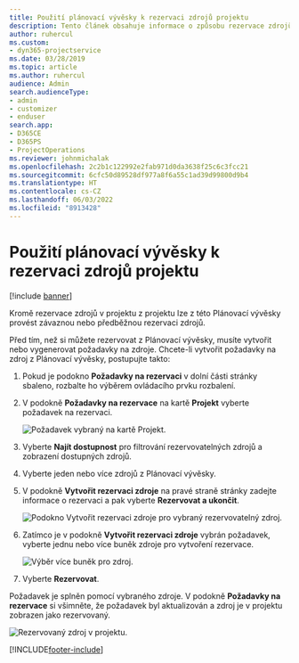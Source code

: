 ```yaml
---
title: Použití plánovací vývěsky k rezervaci zdrojů projektu
description: Tento článek obsahuje informace o způsobu rezervace zdrojů.
author: ruhercul
ms.custom:
- dyn365-projectservice
ms.date: 03/28/2019
ms.topic: article
ms.author: ruhercul
audience: Admin
search.audienceType:
- admin
- customizer
- enduser
search.app:
- D365CE
- D365PS
- ProjectOperations
ms.reviewer: johnmichalak
ms.openlocfilehash: 2c2b1c122992e2fab971d0da3638f25c6c3fcc21
ms.sourcegitcommit: 6cfc50d89528df977a8f6a55c1ad39d99800d9b4
ms.translationtype: HT
ms.contentlocale: cs-CZ
ms.lasthandoff: 06/03/2022
ms.locfileid: "8913428"
---
```

# <a name="use-the-schedule-board-to-book-project-resources"></a>Použití plánovací vývěsky k rezervaci zdrojů projektu

[!include [banner](../includes/psa-now-project-operations.md)]

Kromě rezervace zdrojů v projektu z projektu lze z této Plánovací vývěsky provést závaznou nebo předběžnou rezervaci zdrojů.

Před tím, než si můžete rezervovat z Plánovací vývěsky, musíte vytvořit nebo vygenerovat požadavky na zdroje. Chcete-li vytvořit požadavky na zdroj z Plánovací vývěsky, postupujte takto:

1. Pokud je podokno **Požadavky na rezervaci** v dolní části stránky sbaleno, rozbalte ho výběrem ovládacího prvku rozbalení.
2. V podokně **Požadavky na rezervace** na kartě **Projekt** vyberte požadavek na rezervaci.

    ![Požadavek vybraný na kartě Projekt.](media/Resource-Management-image73.png)

3. Vyberte **Najít dostupnost** pro filtrování rezervovatelných zdrojů a zobrazení dostupných zdrojů. 
4. Vyberte jeden nebo více zdrojů z Plánovací vývěsky. 
5. V podokně **Vytvořit rezervaci zdroje** na pravé straně stránky zadejte informace o rezervaci a pak vyberte **Rezervovat a ukončit**.

    ![Podokno Vytvořit rezervaci zdroje pro vybraný rezervovatelný zdroj.](media/Resource-Management-image74.png)

6. Zatímco je v podokně **Vytvořit rezervaci zdroje** vybrán požadavek, vyberte jednu nebo více buněk zdroje pro vytvoření rezervace.

    ![Výběr více buněk pro zdroj.](media/Resource-Management-image75.png)

7. Vyberte **Rezervovat**.

Požadavek je splněn pomocí vybraného zdroje. V podokně **Požadavky na rezervace** si všimněte, že požadavek byl aktualizován a zdroj je v projektu zobrazen jako rezervovaný.

![Rezervovaný zdroj v projektu.](media/Resource-Management-image76.png)


[!INCLUDE[footer-include](../includes/footer-banner.md)]

